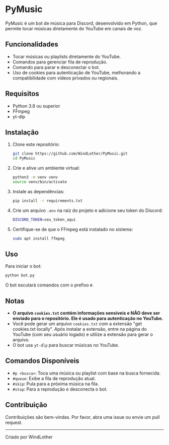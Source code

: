 # PyMusic

PyMusic é um bot de música para Discord, desenvolvido em Python, que permite tocar músicas diretamente do YouTube em canais de voz. 

## Funcionalidades
- Tocar músicas ou playlists diretamente do YouTube.
- Comandos para gerenciar fila de reprodução.
- Comando para parar e desconectar o bot.
- Uso de cookies para autenticação de YouTube, melhorando a compatibilidade com vídeos privados ou regionais.

## Requisitos
- Python 3.8 ou superior
- FFmpeg
- yt-dlp

## Instalação

1. Clone este repositório:
   ```bash
   git clone https://github.com/WindLother/PyMusic.git
   cd PyMusic
   ```

2. Crie e ative um ambiente virtual:
   ```bash
   python3 -m venv venv
   source venv/bin/activate
   ```

3. Instale as dependências:
   ```bash
   pip install -r requirements.txt
   ```

4. Crie um arquivo `.env` na raiz do projeto e adicione seu token do Discord:
   ```bash
   DISCORD_TOKEN=seu_token_aqui
   ```

5. Certifique-se de que o FFmpeg está instalado no sistema:
   ```bash
   sudo apt install ffmpeg
   ```

## Uso

Para iniciar o bot:
```bash
python bot.py
```

O bot escutará comandos com o prefixo `#`.

## Notas
- **O arquivo `cookies.txt` contém informações sensíveis e NÃO deve ser enviado para o repositório. Ele é usado para autenticação no YouTube.**
- Você pode gerar um arquivo `cookies.txt` com a extensão "get cookies.txt locally". Após instalar a extensão, entre na página do YouTube (com seu usuário logado) e utilize a extensão para gerar o arquivo.
- O bot usa `yt-dlp` para buscar músicas no YouTube.

## Comandos Disponíveis
- `#p <busca>`: Toca uma música ou playlist com base na busca fornecida.
- `#queue`: Exibe a fila de reprodução atual.
- `#skip`: Pula para a próxima música na fila.
- `#stop`: Para a reprodução e desconecta o bot.

## Contribuição
Contribuições são bem-vindas. Por favor, abra uma issue ou envie um pull request.

---

Criado por WindLother

